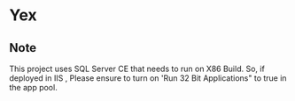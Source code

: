 # Yex

## Note
This project uses SQL Server CE that needs to run on X86 Build. So, if deployed in IIS , Please ensure to turn on 'Run 32 Bit Applications"
to true in the app pool.


